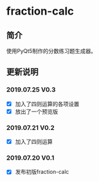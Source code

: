 # fraction-calc
## 简介
使用PyQt5制作的分数练习题生成器。

## 更新说明

### 2019.07.25 V0.3

* [x] 加入了四则运算的各项设置
* [x] 放出了一个预览版

### 2019.07.21 V0.2

* [x] 加入了四则运算

### 2019.07.20 V0.1

* [x] 发布初版fraction-calc
